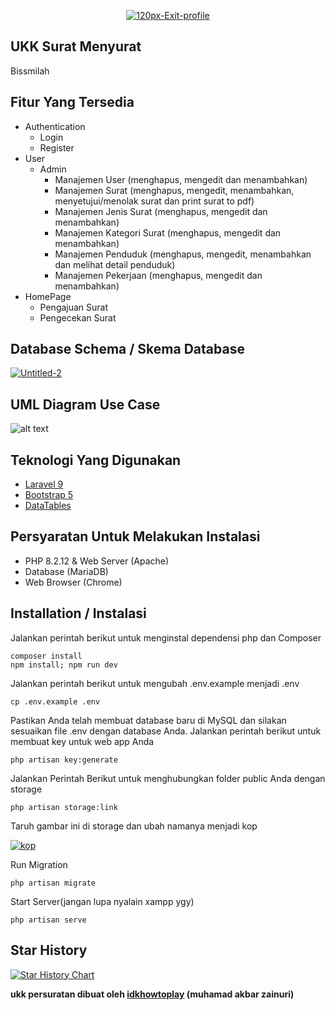 <p align="center"><a href="https://imgbb.com/"><img src="https://i.ibb.co.com/RH7qd4j/120px-Exit-profile.png" alt="120px-Exit-profile" border="0"></a></p>

## UKK Surat Menyurat
Bissmilah

## Fitur Yang Tersedia
- Authentication
  - Login
  - Register
- User
  - Admin
    - Manajemen User (menghapus, mengedit dan menambahkan)
    - Manajemen Surat (menghapus, mengedit, menambahkan, menyetujui/menolak surat dan print surat to pdf)
    - Manajemen Jenis Surat (menghapus, mengedit dan menambahkan)
    - Manajemen Kategori Surat (menghapus, mengedit dan menambahkan)
    - Manajemen Penduduk (menghapus, mengedit, menambahkan dan melihat detail penduduk)
    - Manajemen Pekerjaan (menghapus, mengedit dan menambahkan)
- HomePage
  - Pengajuan Surat
  - Pengecekan Surat
 
## Database Schema / Skema Database
<a href="https://ibb.co.com/4dGPyhR"><img src="https://i.ibb.co.com/tXt8fVp/Untitled-2.png" alt="Untitled-2" border="0"></a>

## UML Diagram Use Case
![alt text](https://raw.githubusercontent.com/Idkhowtoplay/ukk-persuratan/refs/heads/main/yo.drawio.png)

## Teknologi Yang Digunakan
- [Laravel 9](https://laravel.com/docs/9.x/releases)
- [Bootstrap 5](https://getbootstrap.com/docs/5.0/getting-started/introduction/)
- [DataTables](https://datatables.net/)

## Persyaratan Untuk Melakukan Instalasi
- PHP 8.2.12 & Web Server (Apache)
- Database (MariaDB)
- Web Browser (Chrome)

## Installation / Instalasi

Jalankan perintah berikut untuk menginstal dependensi php dan Composer
```
composer install
npm install; npm run dev
```
Jalankan perintah berikut untuk mengubah .env.example menjadi .env
```
cp .env.example .env
```
Pastikan Anda telah membuat database baru di MySQL dan silakan sesuaikan file .env dengan database Anda. Jalankan perintah berikut untuk membuat key untuk web app Anda
```
php artisan key:generate
```
Jalankan Perintah Berikut untuk menghubungkan folder public Anda dengan storage
```
php artisan storage:link
```
Taruh gambar ini di storage dan ubah namanya menjadi kop

<a href="https://ibb.co.com/wzDs6DQ"><img src="https://i.ibb.co.com/gRsVgsW/kop.png" alt="kop" border="0"></a>

Run Migration
```
php artisan migrate
```
Start Server(jangan lupa nyalain xampp ygy)
```
php artisan serve
```
## Star History

<a href="https://star-history.com/#Idkhowtoplay/PROJECT-UKK-PERSURATAN-AKZ&Date">
 <picture>
   <source media="(prefers-color-scheme: dark)" srcset="https://api.star-history.com/svg?repos=Idkhowtoplay/PROJECT-UKK-PERSURATAN-AKZ&type=Date&theme=dark" />
   <source media="(prefers-color-scheme: light)" srcset="https://api.star-history.com/svg?repos=Idkhowtoplay/PROJECT-UKK-PERSURATAN-AKZ&type=Date" />
   <img alt="Star History Chart" src="https://api.star-history.com/svg?repos=Idkhowtoplay/PROJECT-UKK-PERSURATAN-AKZ&type=Date" />
 </picture>
</a>

**ukk persuratan dibuat oleh [idkhowtoplay](https://github.com/Idkhowtoplay) (muhamad akbar zainuri)**
